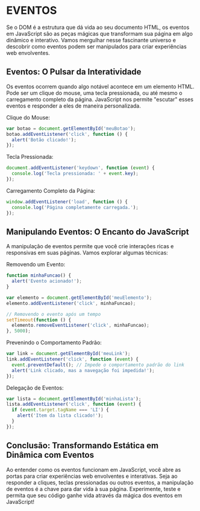 # EVENTOS

Se o DOM é a estrutura que dá vida ao seu documento HTML, os eventos em JavaScript são as peças mágicas que transformam sua página em algo dinâmico e interativo. Vamos mergulhar nesse fascinante universo e descobrir como eventos podem ser manipulados para criar experiências web envolventes.

## Eventos: O Pulsar da Interatividade

Os eventos ocorrem quando algo notável acontece em um elemento HTML. Pode ser um clique do mouse, uma tecla pressionada, ou até mesmo o carregamento completo da página. JavaScript nos permite "escutar" esses eventos e responder a eles de maneira personalizada.

Clique do Mouse:

```js
var botao = document.getElementById('meuBotao');
botao.addEventListener('click', function () {
  alert('Botão clicado!');
});
```

Tecla Pressionada:

```js
document.addEventListener('keydown', function (event) {
  console.log('Tecla pressionada: ' + event.key);
});
```

Carregamento Completo da Página:

```js
window.addEventListener('load', function () {
  console.log('Página completamente carregada.');
});
```

## Manipulando Eventos: O Encanto do JavaScript

A manipulação de eventos permite que você crie interações ricas e responsivas em suas páginas. Vamos explorar algumas técnicas:

Removendo um Evento:

```js
function minhaFuncao() {
  alert('Evento acionado!');
}

var elemento = document.getElementById('meuElemento');
elemento.addEventListener('click', minhaFuncao);

// Removendo o evento após um tempo
setTimeout(function () {
  elemento.removeEventListener('click', minhaFuncao);
}, 5000);
```

Prevenindo o Comportamento Padrão:

```js
var link = document.getElementById('meuLink');
link.addEventListener('click', function (event) {
  event.preventDefault(); // Impede o comportamento padrão do link
  alert('Link clicado, mas a navegação foi impedida!');
});
```

Delegação de Eventos:

```js
var lista = document.getElementById('minhaLista');
lista.addEventListener('click', function (event) {
  if (event.target.tagName === 'LI') {
    alert('Item da lista clicado!');
  }
});
```

## Conclusão: Transformando Estática em Dinâmica com Eventos

Ao entender como os eventos funcionam em JavaScript, você abre as portas para criar experiências web envolventes e interativas. Seja ao responder a cliques, teclas pressionadas ou outros eventos, a manipulação de eventos é a chave para dar vida à sua página. Experimente, teste e permita que seu código ganhe vida através da mágica dos eventos em JavaScript!
